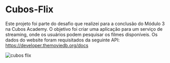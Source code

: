 # Cubos-Flix
Este projeto foi parte do desafio que realizei para a conclusão do Módulo 3 na Cubos Academy.
O objetivo foi criar uma aplicação para um serviço de streaming, onde os usuários podem pesquisar os filmes disponíveis.
Os dados do website foram requisitados da seguinte API: https://developer.themoviedb.org/docs

<img src="/repos/desafios-cubos/cubos-flix/cubos-flix-light.png" alt="cubos flix">
